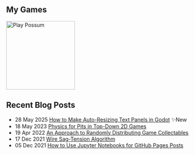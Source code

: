## My Games

<a href="https://store.steampowered.com/app/3754030?utm_source=github&utm_medium=web">
  <img src="https://github.com/user-attachments/assets/f5f6b167-ae90-499f-ab5b-66f03324ea46" alt="Play Possum" width="184">
</a>

## Recent Blog Posts

* 28 May 2025 [How to Make Auto-Resizing Text Panels in Godot](https://mpewsey.github.io/2025/05/28/godot-auto-resizing-text-panels.html) :sparkles:New
* 18 May 2023 [Physics for Pits in Top-Down 2D Games](https://mpewsey.github.io/2023/05/18/top-down-2d-pit-physics.html) 
* 19 Apr 2022 [An Approach to Randomly Distributing Game Collectables](https://mpewsey.github.io/2022/04/19/collectable-distribution-algorithm.html) 
* 17 Dec 2021 [Wire Sag-Tension Algorithm](https://mpewsey.github.io/2021/12/17/sag-tension-algorithm.html) 
* 05 Dec 2021 [How to Use Jupyter Notebooks for GitHub Pages Posts](https://mpewsey.github.io/2021/12/05/converting-jupyter-notebooks-to-github-pages-posts.html) 